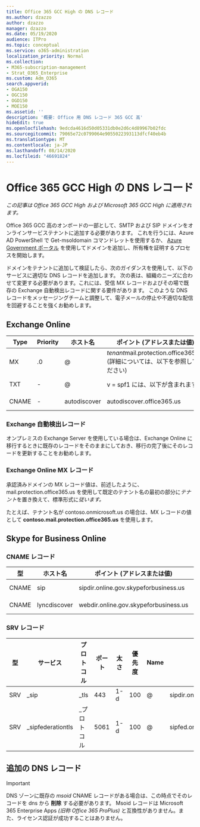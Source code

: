 ```yaml
---
title: Office 365 GCC High の DNS レコード
ms.author: dzazzo
author: dzazzo
manager: dzazzo
ms.date: 05/19/2020
audience: ITPro
ms.topic: conceptual
ms.service: o365-administration
localization_priority: Normal
ms.collection:
- M365-subscription-management
- Strat_O365_Enterprise
ms.custom: Adm_O365
search.appverid:
- OGA150
- OGC150
- OGD150
- MOE150
ms.assetid: ''
description: '概要: Office 用 DNS レコード 365 GCC 高'
hideEdit: true
ms.openlocfilehash: 9edcda4616d50d05331db0e2d6c4d89967b02fdc
ms.sourcegitcommit: 79065e72c0799064e9055022393113dfcf40eb4b
ms.translationtype: MT
ms.contentlocale: ja-JP
ms.lasthandoff: 08/14/2020
ms.locfileid: "46691824"
---
```

# <a name="dns-records-for-office-365-gcc-high"></a>Office 365 GCC High の DNS レコード

*この記事は Office 365 GCC High および Microsoft 365 GCC High に適用されます。*

Office 365 GCC 高のオンボードの一部として、SMTP および SIP ドメインをオンラインサービステナントに追加する必要があります。  これを行うには、Azure AD PowerShell で Get-msoldomain コマンドレットを使用するか、 [Azure Government ポータル](https://portal.azure.us) を使用してドメインを追加し、所有権を証明するプロセスを開始します。

ドメインをテナントに追加して検証したら、次のガイダンスを使用して、以下のサービスに適切な DNS レコードを追加します。  次の表は、組織のニーズに合わせて変更する必要があります。これには、受信 MX レコードおよびその場で既存の Exchange 自動検出レコードに関する要件があります。  このような DNS レコードをメッセージングチームと調整して、電子メールの停止や不適切な配信を回避することを強くお勧めします。

## <a name="exchange-online"></a>Exchange Online

| Type | Priority | ホスト名 | ポイント (アドレスまたは値) | TTL |
| --- | --- | --- | --- | --- |
| MX | .0 | @ | *tenant*mail.protection.office365.us (詳細については、以下を参照してください) | 1 Hour |
| TXT | - | @ | v = spf1 には、以下が含まれます。 | 1 Hour |
| CNAME | - | autodiscover | autodiscover.office365.us | 1 Hour |

### <a name="exchange-autodiscover-record"></a>Exchange 自動検出レコード

オンプレミスの Exchange Server を使用している場合は、Exchange Online に移行するときに既存のレコードをそのままにしておき、移行の完了後にそのレコードを更新することをお勧めします。 

### <a name="exchange-online-mx-record"></a>Exchange Online MX レコード

承認済みドメインの MX レコード値は、前述したように、mail.protection.office365.us を使用して既定のテナント名の最初の部分に*テナント*を置き換えて、標準形式に*従います。*

たとえば、テナント名が contoso.onmicrosoft.us の場合は、MX レコードの値として **contoso.mail.protection.office365.us** を使用します。

## <a name="skype-for-business-online"></a>Skype for Business Online

### <a name="cname-records"></a>CNAME レコード

| 型 | ホスト名 | ポイント (アドレスまたは値) | TTL |
| --- | --- | --- | --- |
| CNAME | sip | sipdir.online.gov.skypeforbusiness.us | 1 Hour |
| CNAME | lyncdiscover | webdir.online.gov.skypeforbusiness.us | 1 Hour |

### <a name="srv-records"></a>SRV レコード

| 型 | サービス | プロトコル | ポート | 太さ | 優先度 | Name | Target | TTL |
| --- | --- | --- | --- | --- | --- | --- | --- | --- |
| SRV | \_sip | \_tls | 443 | 1-d | 100 | @ | sipdir.online.gov.skypeforbusiness.us | 1 Hour |
| SRV | \_sipfederationtls | \_プロトコル | 5061 | 1-d | 100 | @ | sipfed.online.gov.skypeforbusiness.us | 1 Hour |

## <a name="additional-dns-records"></a>追加の DNS レコード

> [!IMPORTANT]
> DNS ゾーンに既存の *msoid* CNAME レコードがある場合は、この時点でそのレコードを dns から **削除** する必要があります。  Msoid レコードは Microsoft 365 Enterprise Apps *(旧称 Office 365 ProPlus)* と互換性がありません。また、ライセンス認証が成功することはありません。

